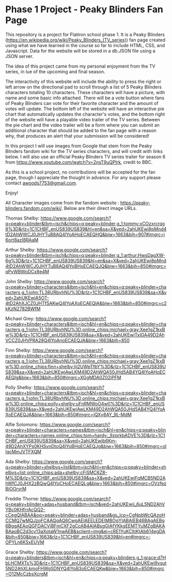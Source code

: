 # Phase 1 Project - Peaky Blinders Fan Page
This repository is a project for Flatiron school phase 1. It is a Peaky Blinders (https://en.wikipedia.org/wiki/Peaky_Blinders_(TV_series)) fan page created using what we have learned in the course so far to include HTML, CSS, and Javascript. Data for the website will be stored in a db.JSON file using a JSON server.

The idea of this project came from my personal enjoyment from the TV series, in lue of the upcoming and final season.

The interactivity of this website will include the ability to press the right or left arrow on the directional pad to scroll through a list of 5 Peaky Blinders characters totaling 10 characters. These characters will have a picture, with name and some basic info attached. There will be a vote button where fans of Peaky Blinders can vote for their favorite character and the amount of votes will update. The bottom left of the website will have an interactive pie chart that automatically updates the character's votes, and the bottom right of the website will have a playable video trailer of the TV series. Between the pie chart and the video trailer will be a form where you can submit an additional character that should be added to the fan page with a reason why, that produces an alert that your submission will be considered!

In this project I will use images from Google that stem from the Peaky Blinders fandom wiki for the TV series characters, and will credit with links below. I will also use an official Peaky Blinders TV series trailer for season 6 from https://www.youtube.com/watch?v=2nsT9uQPIrk, credit to BBC.

As this is a school project, no contributions will be accepted for the fan page, though I appreciate the thought in advance. For any support please contact awoods7753@gmail.com.

Enjoy!


All Character images come from the fandom website : https://peaky-blinders.fandom.com/wiki/. Below are their direct image URLs.

Thomas Shelby: https://www.google.com/search?q=peaky+blinder&tbm=isch&chips=q:peaky+blinder,g_1:tommy:xCOzxrcrqo8%3D&rlz=1C1CHBF_enUS839US839&hl=en&sa=X&ved=2ahUKEwi8pMnd4tD2AhWWCJ0JHYTuB8AQ4lYoAHoECAEQHQ&biw=1663&bih=907#imgrc=j6ort8azI8RAaM

Arthur Shelby: https://www.google.com/search?q=peaky+blinder&tbm=isch&chips=q:peaky+blinder,g_1:arthur:HwsDagXW-6g%3D&rlz=1C1CHBF_enUS839US839&hl=en&sa=X&ved=2ahUKEwi8pMnd4tD2AhWWCJ0JHYTuB8AQ4lYoBHoECAEQJQ&biw=1663&bih=850#imgrc=qPvWBWoDCx8e4M

John Shelby: https://www.google.com/search?q=peaky+blinder+characters&tbm=isch&hl=en&chips=q:peaky+blinder+characters,g_1:john:TL38URbvhNU%3D&rlz=1C1CHBF_enUS839US839&sa=X&ved=2ahUKEwjA5OT-4tD2AhXJCZ0JHTfSAKwQ4lYoAXoECAEQIA&biw=1663&bih=850#imgrc=c2kKzN2782BWfM

Michael Grey: https://www.google.com/search?q=peaky+blinder+characters&tbm=isch&hl=en&chips=q:peaky+blinder+characters,g_1:john:TL38URbvhNU%3D,online_chips:michael+gray:Xee1gZ1kxBw%3D&rlz=1C1CHBF_enUS839US839&sa=X&ved=2ahUKEwjTxIGA49D2AhVCCZ0JHVPRA28Q4lYoAnoECAEQJA&biw=1663&bih=850

Finn Shelby: https://www.google.com/search?q=peaky+blinder+characters&tbm=isch&hl=en&chips=q:peaky+blinder+characters,g_1:john:TL38URbvhNU%3D,online_chips:michael+gray:Xee1gZ1kxBw%3D,online_chips:finn+shelby:lij2UWpTfbY%3D&rlz=1C1CHBF_enUS839US839&sa=X&ved=2ahUKEwjAwLKM49D2AhWQA50JHd5AB4YQ4lYoAHoECAEQIg&biw=1663&bih=850#imgrc=XGgMDA0Z02iPFM

Polly Shelby: https://www.google.com/search?q=peaky+blinder+characters&tbm=isch&hl=en&chips=q:peaky+blinder+characters,g_1:john:TL38URbvhNU%3D,online_chips:michael+gray:Xee1gZ1kxBw%3D,online_chips:polly+shelby:uFnRMWoO4w0%3D&rlz=1C1CHBF_enUS839US839&sa=X&ved=2ahUKEwjAwLKM49D2AhWQA50JHd5AB4YQ4lYoAXoECAEQJA&biw=1663&bih=850#imgrc=jQXy8AY_9L-MdM

Alfie Solomons: https://www.google.com/search?q=peaky+blinder+characters+names&tbm=isch&hl=en&chips=q:peaky+blinder+characters+names,online_chips:tom+hardy:_9zprkbADVE%3D&rlz=1C1CHBF_enUS839US839&sa=X&ved=2ahUKEwjb6Km-49D2AhXYPs0KHSvnDtoQ4lYoBHoECAEQJg&biw=1663&bih=850#imgrc=oIlqcMmJVTFXQM

Ada Shelby: https://www.google.com/search?q=peaky+blinder+shelbys+list&tbm=isch&hl=en&chips=q:peaky+blinder+shelbys+list,online_chips:ada+shelby:cFjSMC6Z8-M%3D&rlz=1C1CHBF_enUS839US839&sa=X&ved=2ahUKEwiFqMCB5ND2AhWfCJ0JHX2zBQwQ4lYoCHoECAEQLg&biw=1663&bih=850#imgrc=OVzfezBjOOrvrM

Freddie Thorne: https://www.google.com/search?q=peaky+blinder+adas+husband&tbm=isch&ved=2ahUKEwii_6uL5ND2AhVYBc0KHfrrAcQQ2-cCegQIABAA&oq=peaky+blinder+adas+husband&gs_lcp=CgNpbWcQAzoHCCMQ7wMQJzoFCAAQgAQ6CwgAEIAEELEDEIMBOgYIABAIEB46BAgAEBg6BggAEAoQGFDACVjBFmCXF2gCcAB4AIABsgGIAfYKkgEEMTYuMZgBAKABAaoBC2d3cy13aXotaW1nwAEB&sclient=img&ei=cRE1YuKCItiKtAb614egDA&bih=850&biw=1663&rlz=1C1CHBF_enUS839US839&hl=en#imgrc=-OPYLn6KSxEUVM

Grace Shelby: https://www.google.com/search?q=peaky+blinders&tbm=isch&hl=en&chips=q:peaky+blinders,g_1:grace:d7HbLHCMXTs%3D&rlz=1C1CHBF_enUS839US839&sa=X&ved=2ahUKEwi9vsut5ND2AhXLkmoFHWgSDNYQ4lYoB3oECAEQKw&biw=1663&bih=850#imgrc=O12McCzbsXcrgM
